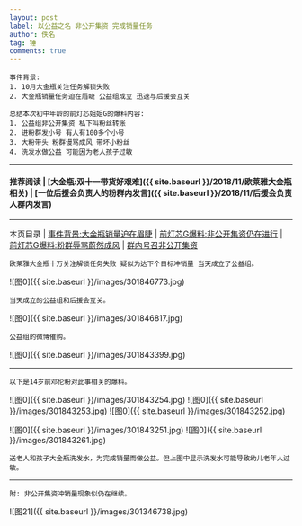 ```yaml
---
layout: post
label: 以公益之名 非公开集资 完成销量任务
author: 佚名
tag: 锤
comments: true
---
```


    事件背景:
    1. 10月大金瓶关注任务解锁失败
    2. 大金瓶销量任务迫在眉睫 公益组成立 迅速与后援会互关
    
    总结本次初中年龄的前灯芯姐姐G的爆料内容:
    1. 公益组非公开集资 私下叫粉丝转账
    2. 进粉群发小号 有人有100多个小号
    3. 大粉带头 粉群谩骂成风 带坏小粉丝
    4. 洗发水做公益 可能因为老人孩子过敏

---
#### 推荐阅读 | [大金瓶:双十一带货好艰难]({{ site.baseurl }}/2018/11/欧莱雅大金瓶相关) | [一位后援会负责人的粉群内发言]({{ site.baseurl }}/2018/11/后援会负责人群内发言)
---
本页目录 | [事件背景:大金瓶销量迫在眉睫](#dxjja) | [前灯芯G爆料:非公开集资仍在进行](#dxjjb) | [前灯芯G爆料:粉群辱骂蔚然成风](#dxjjc) | [群内号召非公开集资](#dxjjd) 


<a class="anchor" name="dxjja"></a>

    欧莱雅大金瓶十万关注解锁任务失败 疑似为达下个目标冲销量 当天成立了公益组。

![图0]({{ site.baseurl }}/images/301846773.jpg)

    当天成立的公益组和后援会互关。

![图0]({{ site.baseurl }}/images/301846817.jpg)
    
    公益组的微博催购。
    
![图0]({{ site.baseurl }}/images/301843399.jpg)

---

<a class="anchor" name="dxjjb"></a>

    以下是14岁前邓伦粉对此事相关的爆料。

![图0]({{ site.baseurl }}/images/301843254.jpg)
![图0]({{ site.baseurl }}/images/301843253.jpg)
![图0]({{ site.baseurl }}/images/301843252.jpg)

<a class="anchor" name="dxjjc"></a>

![图0]({{ site.baseurl }}/images/301843251.jpg)
![图0]({{ site.baseurl }}/images/301843261.jpg)

    送老人和孩子大金瓶洗发水，为完成销量而做公益。但上图中显示洗发水可能导致幼儿老年人过敏。


---

<a class="anchor" name="dxjjd"></a>
    
    附: 非公开集资冲销量现象似仍在继续。
    
![图21]({{ site.baseurl }}/images/301346738.jpg)
    
